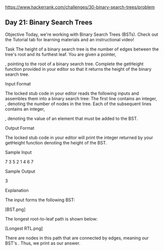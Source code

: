 https://www.hackerrank.com/challenges/30-binary-search-trees/problem

## Day 21: Binary Search Trees

Objective
Today, we're working with Binary Search Trees (BSTs). Check out the Tutorial tab for learning materials and an instructional video!

Task
The height of a binary search tree is the number of edges between the tree's root and its furthest leaf. You are given a pointer,

, pointing to the root of a binary search tree. Complete the getHeight function provided in your editor so that it returns the height of the binary search tree.

Input Format

The locked stub code in your editor reads the following inputs and assembles them into a binary search tree:
The first line contains an integer,
, denoting the number of nodes in the tree.
Each of the subsequent lines contains an integer,

, denoting the value of an element that must be added to the BST.

Output Format

The locked stub code in your editor will print the integer returned by your getHeight function denoting the height of the BST.

Sample Input

7
3
5
2
1
4
6
7

Sample Output

3

Explanation

The input forms the following BST:

[BST.png]

The longest root-to-leaf path is shown below:

[Longest RTL.png]

There are
nodes in this path that are connected by edges, meaning our BST's . Thus, we print as our answer.
